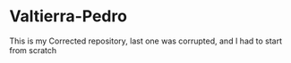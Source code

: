 # Valtierra-Pedro

This is my Corrected repository, last one was corrupted, and I had to start from scratch
